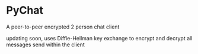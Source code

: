 # PyChat
A peer-to-peer encrypted 2 person chat client

updating soon, uses Diffie-Hellman key exchange to encrypt and decrypt all messages send within the client
